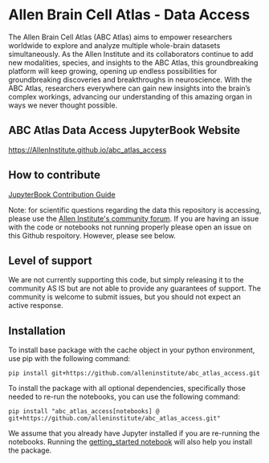 # Allen Brain Cell Atlas - Data Access

The Allen Brain Cell Atlas (ABC Atlas) aims to empower researchers worldwide to
explore and analyze multiple whole-brain datasets simultaneously. As the Allen
Institute and its collaborators continue to add new modalities, species, and
insights to the ABC Atlas, this groundbreaking platform will keep growing,
opening up endless possibilities for groundbreaking discoveries and
breakthroughs in neuroscience. With the ABC Atlas, researchers everywhere can
gain new insights into the brain’s complex workings, advancing our
understanding of this amazing organ in ways we never thought possible.

## ABC Atlas Data Access JupyterBook Website
https://AllenInstitute.github.io/abc_atlas_access

## How to contribute 
[JupyterBook Contribution Guide](docs/jupyterbook/README.md)

Note: for scientific questions regarding the data this repository is accessing,
please use the
[Allen Institute's community forum](https://community.brain-map.org/).
If you are having an issue with the code or notebooks not running properly
please open an issue on this Github respoitory. However, please see below.

## Level of support
We are not currently supporting this code, but simply releasing it to the
community AS IS but are not able to provide any guarantees of support. The
community is welcome to submit issues, but you should not expect an active
response.

## Installation

To install base package with the cache object in your python environment, use
pip with the following command:

```console
pip install git+https://github.com/alleninstitute/abc_atlas_access.git
```

To install the package with all optional dependencies, specifically those needed
to re-run the notebooks, you can use the following command:

```console
pip install "abc_atlas_access[notebooks] @ git+https://github.com/alleninstitute/abc_atlas_access.git"
```

We assume that you already have Jupyter installed if you are re-running the
notebooks. Running the [getting_started notebook](https://alleninstitute.github.io/abc_atlas_access/notebooks/getting_started.html)
will also help you install the package.
